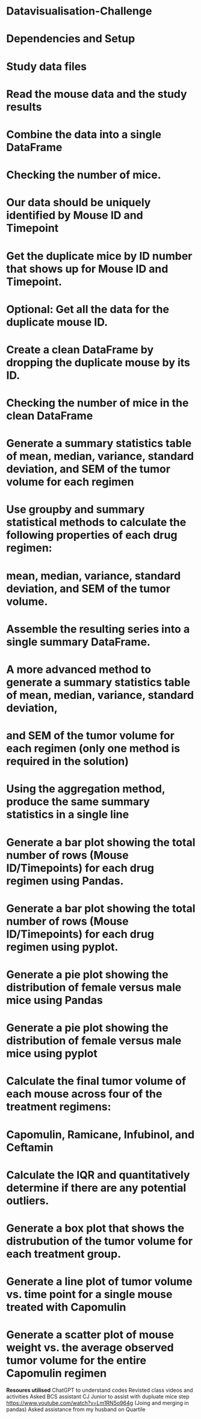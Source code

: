 # Datavisualisation-Challenge
# Dependencies and Setup

# Study data files

# Read the mouse data and the study results

# Combine the data into a single DataFrame

# Checking the number of mice.

# Our data should be uniquely identified by Mouse ID and Timepoint


# Get the duplicate mice by ID number that shows up for Mouse ID and Timepoint.

# Optional: Get all the data for the duplicate mouse ID. 


# Create a clean DataFrame by dropping the duplicate mouse by its ID.


# Checking the number of mice in the clean DataFrame

# Generate a summary statistics table of mean, median, variance, standard deviation, and SEM of the tumor volume for each regimen
# Use groupby and summary statistical methods to calculate the following properties of each drug regimen: 
# mean, median, variance, standard deviation, and SEM of the tumor volume. 
# Assemble the resulting series into a single summary DataFrame.

# A more advanced method to generate a summary statistics table of mean, median, variance, standard deviation,
# and SEM of the tumor volume for each regimen (only one method is required in the solution)

# Using the aggregation method, produce the same summary statistics in a single line

# Generate a bar plot showing the total number of rows (Mouse ID/Timepoints) for each drug regimen using Pandas.

# Generate a bar plot showing the total number of rows (Mouse ID/Timepoints) for each drug regimen using pyplot.

# Generate a pie plot showing the distribution of female versus male mice using Pandas

# Generate a pie plot showing the distribution of female versus male mice using pyplot

# Calculate the final tumor volume of each mouse across four of the treatment regimens:  
# Capomulin, Ramicane, Infubinol, and Ceftamin
# Calculate the IQR and quantitatively determine if there are any potential outliers.
# Generate a box plot that shows the distrubution of the tumor volume for each treatment group.

# Generate a line plot of tumor volume vs. time point for a single mouse treated with Capomulin
# Generate a scatter plot of mouse weight vs. the average observed tumor volume for the entire Capomulin regimen

**Resoures utilised**
ChatGPT to understand codes
Revisted class videos and activities
Asked BCS assistant CJ Junior to assist with dupluate mice step 
https://www.youtube.com/watch?v=Lm1RN5o964g (Joing and merging in pandas)
Asked assistance from my husband on Quartile
